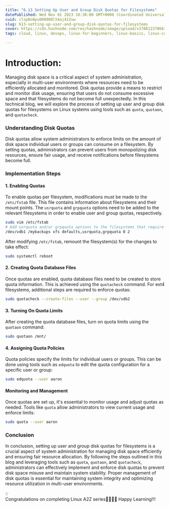 ```yaml
---
title: "6.13 Setting Up User and Group Disk Quotas for Filesystems"
datePublished: Wed Nov 01 2023 18:30:00 GMT+0000 (Coordinated Universal Time)
cuid: clsp8o0pu000008l54aj412uw
slug: 613-setting-up-user-and-group-disk-quotas-for-filesystems
cover: https://cdn.hashnode.com/res/hashnode/image/upload/v1708123706639/67aab63e-73c4-48f3-9453-84022c7bec86.png
tags: cloud, linux, devops, linux-for-beginners, linux-basics, linux-commands, 90daysofdevops, shubhamlondhe, trainwithshubham, lfcs, powertocloud

---
```


# Introduction:

Managing disk space is a critical aspect of system administration, especially in multi-user environments where resources need to be efficiently allocated and monitored. Disk quotas provide a means to restrict and monitor disk usage, ensuring that users do not consume excessive space and that filesystems do not become full unexpectedly. In this technical blog, we will explore the process of setting up user and group disk quotas for filesystems on Linux systems using tools such as `quota`, `quotaon`, and `quotacheck`.

### Understanding Disk Quotas

Disk quotas allow system administrators to enforce limits on the amount of disk space individual users or groups can consume on a filesystem. By setting quotas, administrators can prevent users from monopolizing disk resources, ensure fair usage, and receive notifications before filesystems become full.

### Implementation Steps

#### 1\. Enabling Quotas

To enable quotas per filesystem, modifications must be made to the `/etc/fstab` file. This file contains information about filesystems and their mount points. The `usrquota` and `grpquota` options need to be added to the relevant filesystems in order to enable user and group quotas, respectively.

```bash
sudo vim /etc/fstab
# Add usrquota and/or grpquota options to the filesystems that require quotas:
/dev/vdb1 /mybackups xfs defaults,usrquota,grpquota 0 2
```

After modifying `/etc/fstab`, remount the filesystem(s) for the changes to take effect:

```bash
sudo systemctl reboot
```

#### 2\. Creating Quota Database Files

Once quotas are enabled, quota database files need to be created to store quota information. This is achieved using the `quotacheck` command. For ext4 filesystems, additional steps are required to enforce quotas:

```bash
sudo quotacheck --create-files --user --group /dev/vdb2
```

#### 3\. Turning On Quota Limits

After creating the quota database files, turn on quota limits using the `quotaon` command:

```bash
sudo quotaon /mnt/
```

#### 4\. Assigning Quota Policies

Quota policies specify the limits for individual users or groups. This can be done using tools such as `edquota` to edit the quota configuration for a specific user or group:

```bash
sudo edquota --user aaron
```

#### Monitoring and Management

Once quotas are set up, it's essential to monitor usage and adjust quotas as needed. Tools like `quota` allow administrators to view current usage and enforce limits:

```bash
sudo quota --user aaron
```

### Conclusion

In conclusion, setting up user and group disk quotas for filesystems is a crucial aspect of system administration for managing disk space efficiently and ensuring fair resource allocation. By following the steps outlined in this blog and leveraging tools such as `quota`, `quotaon`, and `quotacheck`, administrators can effectively implement and enforce disk quotas to prevent disk space misuse and maintain system stability. Proper management of disk quotas is essential for maintaining system integrity and optimizing resource utilization in multi-user environments.

<div data-node-type="callout">
<div data-node-type="callout-emoji">💡</div>
<div data-node-type="callout-text">Congratulations on completing Linux A2Z series🎉🎉🎉🎉 Happy Learning!!!</div>
</div>
